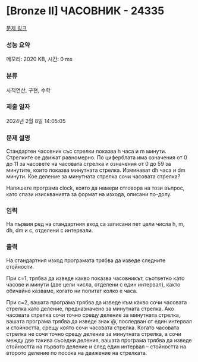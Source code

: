 # [Bronze II] ЧАСОВНИК - 24335 

[문제 링크](https://www.acmicpc.net/problem/24335) 

### 성능 요약

메모리: 2020 KB, 시간: 0 ms

### 분류

사칙연산, 구현, 수학

### 제출 일자

2024년 2월 8일 14:05:05

### 문제 설명

<p>Стандартен часовник със стрелки показва h часа и m минути. Стрелките се движат равномерно. По циферблата има означения от 0 до 11 за часовете на часовата стрелка и означения от 0 до 59 за минутите, които показва минутната стрелка. Изминават dh часа и dm минути. Кое деление за минутната стрелка сочи часовата стрелка?</p>

<p>Напишете програма clock, която да намери отговора на този въпрос, като спази изискванията за формат на изхода, описани по-долу.</p>

### 입력 

 <p>На първия ред на стандартния вход са записани пет цели числа h, m, dh, dm и c, отделени с интервали.</p>

### 출력 

 <p>На стандартния изход програмата трябва да изведе следните стойности.</p>

<p>При c=1, трябва да изведе какво показва часовникът, съответно като часове и минути (две цели числа, отделени с един интервал), както обичайно казваме, когато ни попитат колко е часа.</p>

<p>При c=2, вашата програма трябва да изведе към какво сочи часовата стрелка като деление, предназначено за минутната стрелка. Ако часовата стрелка сочи точно срещу деление за минутната стрелка, вашата програма трябва да изведе знак @, последван от един интервал и стойността, срещу която сочи часовата стрелка. Когато часовата стрелка не сочи точно срещу деление за минутната стрелка, а сочи между две такива съседни деления, вашата програма трябва да изведе стойността на първото деление и след един интервал – стойността на второто деление по посока на движение на стрелката.</p>

